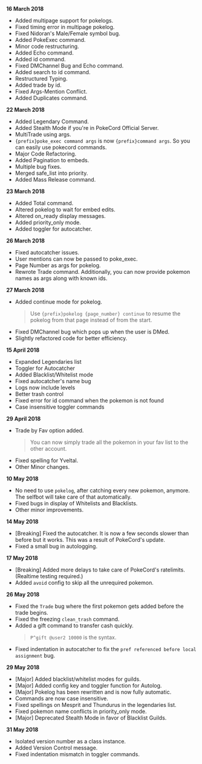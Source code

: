 **16 March 2018**

* Added multipage support for pokelogs.
* Fixed timing error in multipage pokelog.
* Fixed Nidoran's Male/Female symbol bug.
* Added PokeExec command.
* Minor code restructuring.
* Added Echo command.
* Added id command.
* Fixed DMChannel Bug and Echo command.
* Added search to id command.
* Restructured Typing.
* Added trade by id.
* Fixed Args-Mention Conflict.
* Added Duplicates command.

**22 ‎March ‎2018**

* Added Legendary Command.
* Added Stealth Mode if you're in PokeCord Official Server.
* MultiTrade using args.
* `{prefix}poke_exec command args` is now `{prefix}command args`.
  So you can easily use pokecord commands.
* Major Code Refactoring.
* Added Pagination to embeds.
* Multiple bug fixes.
* Merged safe_list into priority.
* Added Mass Release command.

**23 March 2018**

* Added Total command.
* Altered pokelog to wait for embed edits.
* Altered on_ready display messages.
* Added priority_only mode.
* Added toggler for autocatcher.

**26 March 2018**

* Fixed autocatcher issues.
* User mentions can now be passed to poke_exec.
* Page Number as args for pokelog.
* Rewrote Trade command. Additionally, you can now provide pokemon names as args along with known ids.

**27 March 2018**

* Added continue mode for pokelog.
  >Use `{prefix}pokelog {page_number} continue` to resume the pokelog from that page instead of from the start.
* Fixed DMChannel bug which pops up when the user is DMed.
* Slightly refactored code for better efficiency.

**15 April 2018**

* Expanded Legendaries list
* Toggler for Autocatcher
* Added Blacklist/Whitelist mode
* Fixed autocatcher's name bug
* Logs now include levels
* Better trash control
* Fixed error for id command when the pokemon is not found
* Case insensitive toggler commands

**29 April 2018**

* Trade by Fav option added.
  >You can now simply trade all the pokemon in your fav list to the other account.
* Fixed spelling for Yveltal.
* Other Minor changes.

**10 May 2018**
* No need to use `pokelog`, after catching every new pokemon, anymore. The selfbot will take care of that automatically.
* Fixed bugs in display of Whitelists and Blacklists.
* Other minor improvements.

**14 May 2018**
* [Breaking] Fixed the autocatcher. It is now a few seconds slower than before but it works. This was a result of PokeCord's update.
* Fixed a small bug in autologging.

**17 May 2018**
* [Breaking] Added more delays to take care of PokeCord's ratelimits. (Realtime testing required.)
* Added `avoid` config to skip all the unrequired pokemon.

**26 May 2018**
* Fixed the `Trade` bug where the first pokemon gets added before the trade begins.
* Fixed the freezing `clean_trash` command.
* Added a gift command to transfer cash quickly.
  > `P^gift @user2 10000` is the syntax.
* Fixed indentation in autocatcher to fix the `pref referenced before local assignment` bug.  

**29 May 2018**
* [Major] Added blacklist/whitelist modes for guilds.
* [Major] Added config key and toggler function for Autolog.
* [Major] Pokelog has been rewritten and is now fully automatic.
* Commands are now case insensitive.
* Fixed spellings on Mesprit and Thundurus in the legendaries list.
* Fixed pokemon name conflicts in priority_only mode.
* [Major] Deprecated Stealth Mode in favor of Blacklist Guilds.

**31 May 2018**
* Isolated version number as a class instance.
* Added Version Control message.
* Fixed indentation mismatch in toggler commands.